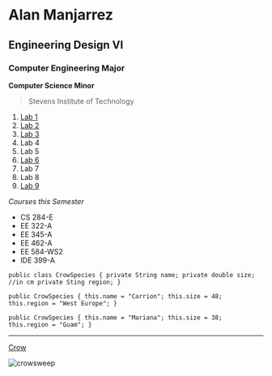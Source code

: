 # Alan Manjarrez
## Engineering Design VI
### Computer Engineering Major

**Computer Science Minor**

>Stevens Institute of Technology

1. [Lab 1](https://github.com/alan-m12/Engineering-Design-VI/blob/main/Lab-1.md)
2. [Lab 2](https://github.com/alan-m12/Engineering-Design-VI/blob/main/Lab-2.md)
3. [Lab 3](https://github.com/alan-m12/Engineering-Design-VI/blob/main/Lab-3.md)
4. Lab 4
5. Lab 5
6. [Lab 6](https://github.com/alan-m12/Engineering-Design-VI/blob/main/Lab-6.md)
7. Lab 7
8. Lab 8
9. [Lab 9](https://github.com/alan-m12/Engineering-Design-VI/blob/main/Lab-9.md)

*Courses this Semester*

- CS 284-E
- EE 322-A
- EE 345-A
- EE 462-A
- EE 584-WS2
- IDE 399-A

`public class CrowSpecies {
  private String name;
  private double size; //in cm
  private Sting region;
}`

   `public CrowSpecies {
     this.name = "Carrion";
     this.size = 48;
     this.region = "West Europe";
     }`
     
   `public CrowSpecies {
     this.name = "Mariana";
     this.size = 38;
     this.region = "Guam";
     }`
     
---

[Crow](https://img-9gag-fun.9cache.com/photo/a8Eg4A3_460s.jpg)

![crowsweep](https://github.com/alan-m12/Engineering-Design-VI/assets/63511002/789ea7ad-0f8c-407e-9b2d-cc26c314e4fe)

